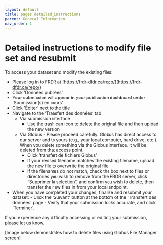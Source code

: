 ```yaml
---
layout: default
title: pages.detailed_instructions
parent: General Information
nav_order: 1
---
```


# Detailed instructions to modify file set and resubmit

To access your dataset and modify the existing files:

- Please log in to FRDR at [https://frdr-dfdr.ca/repo/](https://frdr-dfdr.ca/repo/)
- Click ‘Données publiées’
- Your submission will appear in your publication dashboard under 'Soumission(s) en cours'
- Click 'Éditer’ next to the title
- Navigate to the ‘Transfert des données’ tab
  - Via submission interface
    - Use the trash can icon to delete the original file and then upload the new version
  - Via Globus - Please proceed carefully. Globus has direct access to our server and to yours (e.g., your local computer, hard drive, etc.). When you delete something via the Globus interface, it will be deleted from that access point.
    - Click ‘transfert de fichiers Globus’
    - If your revised filename matches the existing filename, upload the new file to overwrite the original file.
    - If the filenames do not match, check the box next to files or directories you wish to remove from the FRDR server, click “Supprimer la sélection”, and confirm you wish to delete, then transfer the new files in from your local endpoint.
- When you have completed your changes, finalize and resubmit your dataset: - Click the 'Suivant' button at the bottom of the 'Transfert des données' page - Verify that your submission looks accurate, and click 'Terminer'.

If you experience any difficulty accessing or editing your submission, please let us know.

\[Image below demonstrates how to delete files using Globus File Manager screen\]
